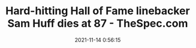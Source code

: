 ---
"title": "Hard-hitting Hall of Fame linebacker Sam Huff dies at 87 - TheSpec.com"
"date": "2021-11-14 0:56:15"
"feed_name": "GOOGLENEWSMINING"
"feed_website": "https://news.google.com/search?q=mining%2Bincident&hl=en-US&gl=US&ceid=US:en"
"feed_rss": "https://news.google.com/rss/search?q=mining%2Bincident&hl=en-US&gl=US&ceid=US:en"
"link": "https://www.thespec.com/ts/sports/football/2021/11/13/hard-hitting-hall-of-fame-linebacker-sam-huff-dies-at-87.html"
"source": "{'href': 'https://www.thespec.com', 'title': 'TheSpec.com'}"
"file": "_posts/2021-1-1-540bcb17d99f53cb660c06583a2a30d56407b169.md"
"accident": "1"
"drilling": "0"
"dead": "1"
"injured": "0"
"arrested": "0"
"place": "unknown place"
"where": "unknown site"
"causes": "unknown"
"place_uri": "unknown place"
---